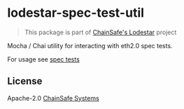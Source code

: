 # lodestar-spec-test-util

> This package is part of [ChainSafe's Lodestar](https://lodestar.chainsafe.io) project

Mocha / Chai utility for interacting with eth2.0 spec tests. 

For usage see [spec tests]("https://github.com/ChainSafe/lodestar/tree/unstable/packages/lodestar/test/spec")

## License

Apache-2.0 [ChainSafe Systems](https://chainsafe.io)
